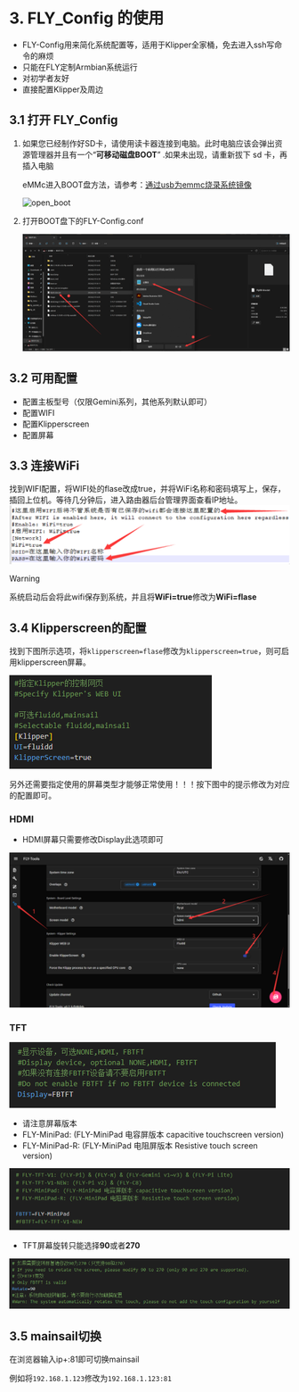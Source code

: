 

#  3. FLY_Config 的使用

* FLY-Config用来简化系统配置等，适用于Klipper全家桶，免去进入ssh写命令的麻烦
* 只能在FLY定制Armbian系统运行
* 对初学者友好
* 直接配置Klipper及周边

## 3.1 打开 FLY_Config

1. 如果您已经制作好SD卡，请使用读卡器连接到电脑。此时电脑应该会弹出资源管理器并且有一个“**可移动磁盘BOOT**” .如果未出现，请重新拔下 sd 卡，再插入电脑

   eMMc进入BOOT盘方法，请参考：[通过usb为emmc烧录系统镜像](/board/fly_pi/FLY_π_description1?id=_2-通过usb为emmc烧录系统镜像)

   ![open_boot](../../images/boards/fly_pi/open_boot.png)

   

2. 打开BOOT盘下的FLY-Config.conf

   ![open_flyconfig](../../images/boards/fly_pi/open_flyconfig.png)

## 3.2 可用配置

* 配置主板型号（仅限Gemini系列，其他系列默认即可）
* 配置WIFI
* 配置Klipperscreen
* 配置屏幕

## 3.3 连接WiFi

   找到WIFI配置，将WIFI处的flase改成true，并将WiFi名称和密码填写上，保存，插回上位机。等待几分钟后，进入路由器后台管理界面查看IP地址。
   ![connect_wifi](../../images/boards/fly_pi/connect_wifi.png)

> [!Warning]
>
> 系统启动后会将此wifi保存到系统，并且将**WiFi=true**修改为**WiFi=flase**

## 3.4 Klipperscreen的配置

找到下图所示选项，将``klipperscreen=flase``修改为``klipperscreen=true``，则可启用klipperscreen屏幕。

![config1](../../images/boards/fly_pi/config1.png)

另外还需要指定使用的屏幕类型才能够正常使用！！！按下图中的提示修改为对应的配置即可。

<!-- tabs:start -->

### **HDMI**

* HDMI屏幕只需要修改Display此选项即可

![hdmi](../../images/boards/fly_pi/hdmi.png)

### **TFT**

![tft](../../images/boards/fly_pi/tft1.png)

* 请注意屏幕版本
* FLY-MiniPad: (FLY-MiniPad 电容屏版本 capacitive touchscreen version)
* FLY-MiniPad-R: (FLY-MiniPad 电阻屏版本 Resistive touch screen version)

![tft](../../images/boards/fly_mini_pad/MiniPad.png)

* TFT屏幕旋转只能选择**90**或者**270**

![tft](../../images/boards/fly_pi/tft3.png)

<!-- tabs:end -->

## 3.5 mainsail切换

在浏览器输入ip+:81即可切换mainsail

例如将``192.168.1.123``修改为``192.168.1.123:81``
